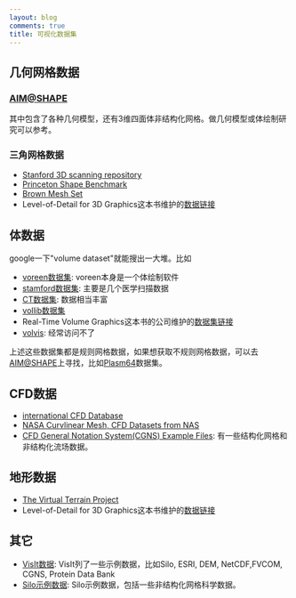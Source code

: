 ```yaml
---
layout: blog
comments: true
title: 可视化数据集
---
```


## 几何网格数据

### [AIM@SHAPE](http://shapes.aimatshape.net/)
其中包含了各种几何模型，还有3维四面体非结构化网格。做几何模型或体绘制研究可以参考。

### 三角网格数据
  - [Stanford 3D scanning repository](http://graphics.stanford.edu/data/3Dscanrep)
  - [Princeton Shape Benchmark](http://shape.cs.princeton.edu/benchmark)
  - [Brown Mesh Set](http://graphics.cs.brown.edu/games/brown-mesh-set/index.html)
  - Level-of-Detail for 3D Graphics这本书维护的[数据链接](http://lodbook.com/models/)


## 体数据
google一下"volume dataset"就能搜出一大堆。比如

  - [voreen数据集](http://www.voreen.org/108-Data-Sets.html): voreen本身是一个体绘制软件
  - [stamford数据集](http://www-graphics.stanford.edu/data/voldata/): 主要是几个医学扫描数据
  - [CT数据集](http://www.sci.utah.edu/cibc-software/ctdata.html): 数据相当丰富
  - [vollib数据集](http://www9.informatik.uni-erlangen.de/External/vollib/)
  - Real-Time Volume Graphics这本书的公司维护的[数据集链接](http://www.real-time-volume-graphics.org/?page_id=17)
  - [volvis](http://www.volvis.org/): 经常访问不了

上述这些数据集都是规则网格数据，如果想获取不规则网格数据，可以去[AIM@SHAPE](http://shapes.aimatshape.net/)上寻找，比如[Plasm64](shapes.aimatshape.net/view.php?id=631#)数据集。

## CFD数据

  - [international CFD Database](http://mp0806.cineca.it/icfd.php)
  - [NASA Curvlinear Mesh, CFD Datasets from NAS](http://www.nas.nasa.gov/publications/datasets.html)
  - [CFD General Notation System(CGNS) Example Files](http://cgns.sourceforge.net/CGNSFiles.html): 有一些结构化网格和非结构化流场数据。

## 地形数据
  - [The Virtual Terrain Project](http://vterrain.org/BT/)
  - Level-of-Detail for 3D Graphics这本书维护的[数据链接](http://lodbook.com/terrain/)

## 其它
  - [VisIt数据](https://wci.llnl.gov/codes/visit/datafiles.html): VisIt列了一些示例数据，比如Silo, ESRI, DEM, NetCDF,FVCOM, CGNS, Protein Data Bank
  - [Silo示例数据](https://wci.llnl.gov/codes/silo/examples.html): Silo示例数据，包括一些非结构化网格科学数据。
